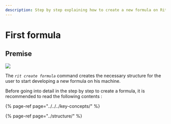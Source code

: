 ```yaml
---
description: Step by step explaining how to create a new formula on Ritchie.
---
```


# First formula

## Premise

![](https://lh3.googleusercontent.com/WyVwIU8sQ9TLlngvGve5Sl4vOkcc-31ALVlJZNvMIIeQsLsvmmieCvc1M8-hxKiFI_3xKQRoBbFdQxfe6VVc9pKko2jmuwvTjz5Eq11Eg5jkmTOWFU2PowDiEHr7oHQtYEd7huyZ)

The _`rit create formula`_ command creates the necessary structure for the user to start developing a new formula on his machine.

Before going into detail in the step by step to create a formula, it is recommended to read the following contents :

{% page-ref page="../../../key-concepts/" %}

{% page-ref page="../structure/" %}

